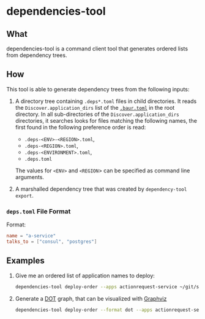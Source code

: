# dependencies-tool

## What

dependencies-tool is a command client tool that generates ordered lists from
dependency trees.

## How

This tool is able to generate dependency trees from the following inputs:

1. A directory tree containing `.deps*.toml` files in child directories.
   It reads the `Discover.application_dirs` list of the
   [`.baur.toml`](https://github.com/simplesurance/baur/) in the root directory.
   In all sub-directories of the `Discover.application_dirs`
   directories, it searches looks for files matching the following names, the
   first found in the following preference order is read:

   - `.deps-<ENV>-<REGION>.toml`,
   - `.deps-<REGION>.toml`,
   - `.deps-<ENVIRONMENT>.toml`,
   - `.deps.toml`

   The values for `<ENV>` and `<REGION`> can be specified as command line
   arguments.

2. A marshalled dependency tree that was created by `dependency-tool export`.

### `deps.toml` File Format

Format:

```toml
name = "a-service"
talks_to = ["consul", "postgres"]
```

## Examples

1. Give me an ordered list of application names to deploy:

    ```sh
    dependencies-tool deploy-order --apps actionrequest-service ~/git/sisu eu staging
    ```

2. Generate a [DOT](https://en.wikipedia.org/wiki/DOT_(graph_description_language))
   graph, that can be visualized with [Graphviz](https://graphviz.org)

    ```sh
    dependencies-tool deploy-order --format dot --apps actionrequest-service ~/git/sisu eu staging
    ```
